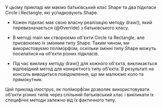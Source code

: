 У цьому прикладі ми маємо батьківський клас Shape та два підкласи Circle і Rectangle, які успадковують Shape. 
- Кожен підклас має свою власну реалізацію методу draw(), який перевизначається (@Override) з батьківського класу.

- В методі main ми створюємо об'єкти Circle та Rectangle, але присвоюємо їх змінним типу Shape. Таким чином, ми використовуємо поліморфізм, оскільки змінні типу Shape можуть посилатися на об'єкти різних підкласів.

- Під час виклику методу draw() для кожного об'єкта, викликається відповідний метод для конкретного типу об'єкта. В результаті на консоль виводиться повідомлення, що ми малюємо коло та прямокутник.

Цей приклад ілюструє, як поліморфізм дозволяє використовувати об'єкти різних типів через спільний батьківський клас і викликати їх специфічні методи залежно від їх фактичного типу.